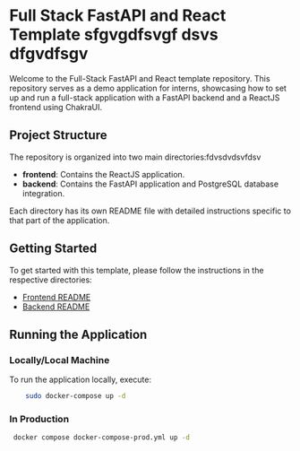 # Full Stack FastAPI and React Template sfgvgdfsvgf dsvs dfgvdfsgv

Welcome to the Full-Stack FastAPI and React template repository. This repository serves as a demo application for interns, showcasing how to set up and run a full-stack application with a FastAPI backend and a ReactJS frontend using ChakraUI.

## Project Structure

The repository is organized into two main directories:fdvsdvdsvfdsv

- **frontend**: Contains the ReactJS application.
- **backend**: Contains the FastAPI application and PostgreSQL database integration.

Each directory has its own README file with detailed instructions specific to that part of the application.

## Getting Started

To get started with this template, please follow the instructions in the respective directories:

- [Frontend README](./frontend/README.md)
- [Backend README](./backend/README.md)

## Running the Application

### Locally/Local Machine

To run the application locally, execute:

```bash
    sudo docker-compose up -d
```

### In Production

```bash
 docker compose docker-compose-prod.yml up -d
```
